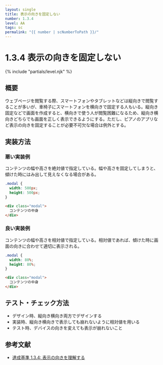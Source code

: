 ```yaml
---
layout: single
title: 表示の向きを固定しない
number: 1.3.4
level: AA
tags: sc
permalink: "{{ number | scNumberToPath }}/"
---
```


# 1.3.4 表示の向きを固定しない

{% include "partials/level.njk" %}

## 概要

ウェブページを閲覧する際、スマートフォンやタブレットなどは縦向きで閲覧することが多いが、車椅子にスマートフォンを横向きで固定する人もいる。縦向き固定などで画面を作成すると、横向きで使う人が閲覧困難になるため、縦向き横向きどちらでも画面を正しく表示できるようにする。ただし、ピアノのアプリなど表示の向きを固定することが必要不可欠な場合は例外とする。

## 実装方法

### 悪い実装例

コンテンツの幅や高さを絶対値で指定している。幅や高さを固定してしまうと、傾けた時にはみ出して見えなくなる場合がある。

```css
.modal {
  width: 500px;
  height: 500px;
}
```

```html
<div class="modal">
  コンテンツの中身
</div>
```

### 良い実装例

コンテンツの幅や高さを相対値で指定している。相対値であれば、傾けた時に画面の向きに合わせて適切に表示される。

```css
.modal {
  width: 80%;
  height: 80%;
}
```

```html
<div class="modal">
  コンテンツの中身
</div>
```

## テスト・チェック方法

- デザイン時、縦向き横向き両方でデザインする
- 実装時、縦向き横向きで表示しても崩れないように相対値を用いる
- テスト時、デバイスの向きを変えても表示が崩れないこと

## 参考文献

- [達成基準 1.3.4: 表示の向きを理解する](https://waic.jp/docs/WCAG21/Understanding/orientation.html)
